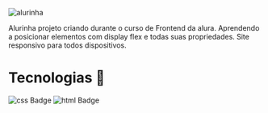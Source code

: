 
![alurinha](https://imgur.com/a/K65EEcl.png)

Alurinha projeto criando durante o curso de Frontend da alura. Aprendendo a posicionar elementos com display flex e todas suas propriedades. Site responsivo para todos 
dispositivos. 






# Tecnologias  🚀

![css Badge](https://img.shields.io/badge/css3%20-%231572B6.svg?&style=for-the-badge&logo=css3&logoColor=white)
![html Badge](https://img.shields.io/badge/html5%20-%23E34F26.svg?&style=for-the-badge&logo=html5&logoColor=white)
